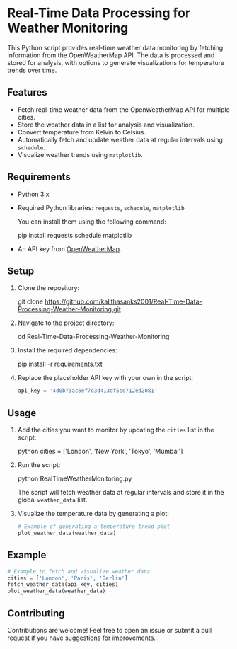 # Real-Time Data Processing for Weather Monitoring

This Python script provides real-time weather data monitoring by fetching information from the OpenWeatherMap API. The data is processed and stored for analysis, with options to generate visualizations for temperature trends over time.

## Features

- Fetch real-time weather data from the OpenWeatherMap API for multiple cities.
- Store the weather data in a list for analysis and visualization.
- Convert temperature from Kelvin to Celsius.
- Automatically fetch and update weather data at regular intervals using `schedule`.
- Visualize weather trends using `matplotlib`.

## Requirements

- Python 3.x
- Required Python libraries: `requests`, `schedule`, `matplotlib`
  
  You can install them using the following command:

  pip install requests schedule matplotlib

- An API key from [OpenWeatherMap](https://openweathermap.org/).

## Setup

1. Clone the repository:

   git clone https://github.com/kalithasanks2001/Real-Time-Data-Processing-Weather-Monitoring.git

2. Navigate to the project directory:

   cd Real-Time-Data-Processing-Weather-Monitoring

3. Install the required dependencies:

   pip install -r requirements.txt

4. Replace the placeholder API key with your own in the script:

   ```python
   api_key = '4d0b73ac6ef7c3d413df5ed712ed2081'
   ```

## Usage

1. Add the cities you want to monitor by updating the `cities` list in the script:

   python
   cities = ['London', 'New York', 'Tokyo', 'Mumbai']

2. Run the script:

   python RealTimeWeatherMonitoring.py

   The script will fetch weather data at regular intervals and store it in the global `weather_data` list.

3. Visualize the temperature data by generating a plot:

   ```python
   # Example of generating a temperature trend plot
   plot_weather_data(weather_data)
   ```

## Example

```python
# Example to fetch and visualize weather data
cities = ['London', 'Paris', 'Berlin']
fetch_weather_data(api_key, cities)
plot_weather_data(weather_data)
```

## Contributing

Contributions are welcome! Feel free to open an issue or submit a pull request if you have suggestions for improvements.
